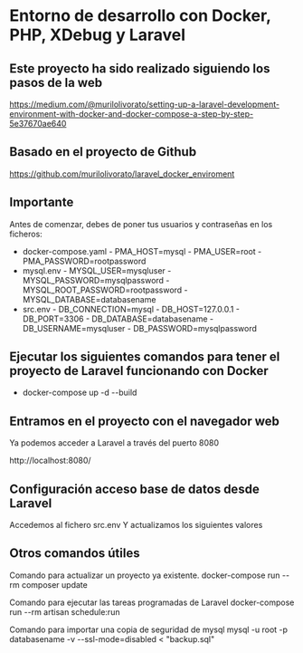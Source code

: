 
# Entorno de desarrollo con Docker, PHP, XDebug y Laravel
## Este proyecto ha sido realizado siguiendo los pasos de la web
https://medium.com/@murilolivorato/setting-up-a-laravel-development-environment-with-docker-and-docker-compose-a-step-by-step-5e37670ae640

## Basado en el proyecto de Github
https://github.com/murilolivorato/laravel_docker_enviroment

## Importante
Antes de comenzar, debes de poner tus usuarios y contraseñas en los ficheros:
- docker-compose.yaml
      - PMA_HOST=mysql
      - PMA_USER=root
      - PMA_PASSWORD=rootpassword
- mysql\.env
      - MYSQL_USER=mysqluser
      - MYSQL_PASSWORD=mysqlpassword
      - MYSQL_ROOT_PASSWORD=rootpassword
      - MYSQL_DATABASE=databasename
- src\.env
      - DB_CONNECTION=mysql
      - DB_HOST=127.0.0.1
      - DB_PORT=3306
      - DB_DATABASE=databasename
      - DB_USERNAME=mysqluser
      - DB_PASSWORD=mysqlpassword
## Ejecutar los siguientes comandos para tener el proyecto de Laravel funcionando con Docker
- docker-compose up -d --build


## Entramos en el proyecto con el navegador web
Ya podemos acceder a Laravel a través del puerto 8080

http://localhost:8080/

## Configuración acceso base de datos desde Laravel

Accedemos al fichero src\.env 
Y actualizamos los siguientes valores


## Otros comandos útiles

Comando para actualizar un proyecto ya existente.
docker-compose run --rm composer update

Comando para ejecutar las tareas programadas de Laravel
docker-compose run --rm artisan schedule:run

Comando para importar una copia de seguridad de mysql
mysql -u root -p databasename -v --ssl-mode=disabled < "backup.sql"